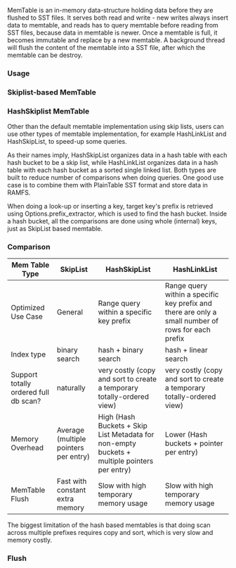 MemTable is an in-memory data-structure holding data before they are flushed to SST files. It serves both read and write - new writes always insert data to memtable, and reads has to query memtable before reading from SST files, because data in memtable is newer. Once a memtable is full, it becomes immutable and replace by a new memtable. A background thread will flush the content of the memtable into a SST file, after which the memtable can be destroy.

### Usage

### Skiplist-based MemTable

### HashSkiplist MemTable

Other than the default memtable implementation using skip lists, users can use other types of memtable implementation, for example HashLinkList and HashSkipList, to speed-up some queries.

As their names imply, HashSkipList organizes data in a hash table with each hash bucket to be a skip list, while HashLinkList organizes data in a hash table with each hash bucket as a sorted single linked list. Both types are built to reduce number of comparisons when doing queries. One good use case is to combine them with PlainTable SST format and store data in RAMFS.

When doing a look-up or inserting a key, target key's prefix is retrieved using Options.prefix_extractor, which is used to find the hash bucket. Inside a hash bucket, all the comparisons are done using whole (internal) keys, just as SkipList based memtable.

### Comparison

| Mem Table Type                        | SkipList                              | HashSkipList                                                                                 | HashLinkList                                                                                       |
|---------------------------------------|---------------------------------------|----------------------------------------------------------------------------------------------|----------------------------------------------------------------------------------------------------|
| Optimized Use Case                    | General                               | Range query within a specific key prefix                                                     | Range query within a specific key prefix and there are only a small number of rows for each prefix |
| Index type                            | binary search                         | hash + binary search                                                                         | hash + linear search                                                                               |
| Support totally ordered full db scan? | naturally                             | very costly (copy and sort to create a temporary totally-ordered view)                       | very costly (copy and sort to create a temporary totally-ordered view)                             |
| Memory Overhead                       | Average (multiple pointers per entry) | High (Hash Buckets + Skip List Metadata for non-empty buckets + multiple pointers per entry) | Lower (Hash buckets + pointer per entry)                                                           |
| MemTable Flush                        | Fast with constant extra memory       | Slow with high temporary memory usage                                                        | Slow with high temporary memory usage                                                              |

The biggest limitation of the hash based memtables is that doing scan across multiple prefixes requires copy and sort, which is very slow and memory costly.

### Flush